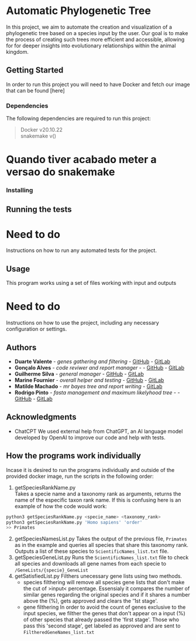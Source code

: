 # Automatic Phylogenetic Tree

In this project, we aim to automate the creation and visualization of a phylogenetic tree based on a species input by the user. Our goal is to make the process of creating such trees more efficient and accessible, allowing for for deeper insights into evolutionary relationships within the animal kingdom.

## Getting Started

In order to run this project you will need to have Docker and fetch our image that can be found [here]

### Dependencies
The following dependencies are required to run this project:

> Docker v20.10.22\
snakemake v()
# Quando tiver acabado meter a versao do snakemake

### Installing

## Running the tests
# Need to do
Instructions on how to run any automated tests for the project.

## Usage
This program works using a set of files working with input and outputs 
# Need to do
Instructions on how to use the project, including any necessary configuration or settings.

## Authors
* **Duarte Valente** - *genes gathering and filtering* - [GitHub](https://github.com/BolachinhaAmericana) - [GitLab](https://gitlab.com/BolachinhaAmericana)
* **Gonçalo Alves** - *code reviwer and report manager* - - [GitHub](https://github.com/GonaloAlves) - [GitLab](https://gitlab.com/alvesgoncas2014)
* **Guilherme Silva** - *general manager* - [GitHub](https://github.com/GuilhermeVCCdaSilva) - [GitLab](https://gitlab.com/guilherme.vcc.silva)
* **Marine Fournier** - *overall helper and testing* - [GitHub](https://github.com/MarineF22) - [GitLab](https://gitlab.com/marine.fournier2002)
* **Matilde Machado** - *mr bayes tree and report writing* - [GitLab](https://gitlab.com/matildemachado)
* **Rodrigo Pinto** - *fasta management and maximum likelyhood tree* - - [GitHub](https://github.com/Sepay) - [GitLab](https://gitlab.com/Sepay1)

## Acknowledgments
- ChatCPT
We used external help from ChatGPT, an AI language model developed by OpenAI to improve our code and help with tests.

## How the programs work individually

Incase it is desired to run the programs individually and outside of the provided docker image, run the scripts in the following order:
1. getSpeciesRankName.py\
Takes a specie name and a taxonomy rank as arguments, returns the name of the especific taxon rank name. If this is confusing here is an example of how the code would work:
```bash
python3 getSpeciesRankName.py <specie_name> <taxonomy_rank>
python3 getSpeciesRankName.py 'Homo sapiens' 'order'
>> Primates
```
2. getSpeciesNamesList.py
Takes the output of the previous file, ```Primates``` as in the example and queries all species that share this taxonomy rank. Outputs a list of these species to ```ScientificNames_list.txt``` file.
3. getSpeciesGeneList.py
Runs the ```ScientificNames_list.txt``` file to check all species and downloads all gene names from each specie to ```/GeneLists/{specie}_GeneList```
4. getSatisfiedList.py
Filthers unecessary gene lists using two methods.
    - species filthering
will remove all species gene lists that don't make the cut of >input< percentage. Essensialy it compares the number of similar genes regarding the original species and if it shares a number above the (%), gets approved and clears the '1st stage'.
    - gene filthering
    In order to avoid the count of genes exclusive to the input species, we filther the genes that don't appear on a input (%) of other species that already passed the 'first stage'. Those who pass this 'second stage', get labeled as approved and are sent to ```FiltheredGeneNames_list.txt```